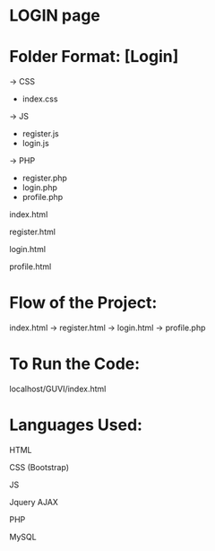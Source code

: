 # LOGIN page

# Folder Format: [Login]
-> CSS
   - index.css

-> JS
   - register.js
   - login.js

-> PHP
   - register.php
   - login.php
   - profile.php

index.html

register.html

login.html

profile.html

# Flow of the Project:
index.html -> register.html -> login.html -> profile.php

# To Run the Code:
localhost/GUVI/index.html

# Languages Used:
HTML

CSS (Bootstrap)

JS

Jquery AJAX

PHP

MySQL
